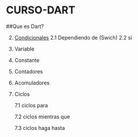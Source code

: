 # CURSO-DART
##Que es Dart? 

2. [Condicionales](condicionales/readme.md)
    2.1 Dependiendo de (Swich)
    2.2 si 
3. Variable 
4. Constante 
5. Contadores 
6. Acomuladores 
7. Ciclos 
   
   7.1 ciclos para 
  
   7.2 ciclos mientras que 
 
   7.3 ciclos haga hasta 
   

